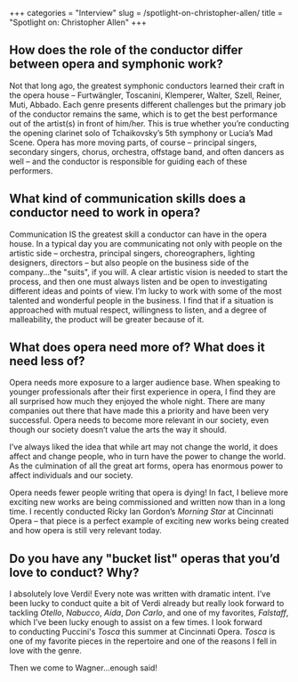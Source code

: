 +++
categories = "Interview"
slug = /spotlight-on-christopher-allen/
title = "Spotlight on: Christopher Allen"
+++

## How does the role of the conductor differ between opera and symphonic work? 

Not that long ago, the greatest symphonic conductors learned their craft in the opera house – Furtwängler, Toscanini, Klemperer, Walter, Szell, Reiner, Muti, Abbado. Each genre presents different challenges but the primary job of the conductor remains the same, which is to get the best performance out of the artist(s) in front of him/her. This is true whether you’re conducting the opening clarinet solo of Tchaikovsky’s 5th symphony or Lucia’s Mad Scene. Opera has more moving parts, of course – principal singers, secondary singers, chorus, orchestra, offstage band, and often dancers as well – and the conductor is responsible for guiding each of these performers. 

## What kind of communication skills does a conductor need to work in opera? 

Communication IS the greatest skill a conductor can have in the opera house. In a typical day you are communicating not only with people on the artistic side – orchestra, principal singers, choreographers, lighting designers, directors – but also people on the business side of the company...the "suits", if you will. A clear artistic vision is needed to start the process, and then one must always listen and be open to investigating different ideas and points of view. I’m lucky to work with some of the most talented and wonderful people in the business. I find that if a situation is approached with mutual respect, willingness to listen, and a degree of malleability, the product will be greater because of it. 

## What does opera need more of? What does it need less of? 

Opera needs more exposure to a larger audience base. When speaking to younger professionals after their first experience in opera, I find they are all surprised how much they enjoyed the whole night. There are many companies out there that have made this a priority and have been very successful. Opera needs to become more relevant in our society, even though our society doesn’t value the arts the way it should. 

I’ve always liked the idea that while art may not change the world, it does affect and change people, who in turn have the power to change the world. As the culmination of all the great art forms, opera has enormous power to affect individuals and our society.

Opera needs fewer people writing that opera is dying! In fact, I believe more exciting new works are being commissioned and written now than in a long time. I recently conducted Ricky Ian Gordon’s *Morning Star* at Cincinnati Opera – that piece is a perfect example of exciting new works being created and how opera is still very relevant today.

## Do you have any "bucket list" operas that you’d love to conduct? Why?

I absolutely love Verdi! Every note was written with dramatic intent. I’ve been lucky to conduct quite a bit of Verdi already but really look forward to tackling *Otello*, *Nabucco*, *Aida*, *Don Carlo*, and one of my favorites, *Falstaff*, which I’ve been lucky enough to assist on a few times. I look forward to conducting Puccini's *Tosca* this summer at Cincinnati Opera. *Tosca* is one of my favorite pieces in the repertoire and one of the reasons I fell in love with the genre. 

Then we come to Wagner...enough said!
